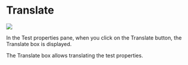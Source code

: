Translate
=========

![](tests-translate.png)

In the Test properties pane, when you click on the Translate button, the Translate box is displayed.

The Translate box allows translating the test properties.


